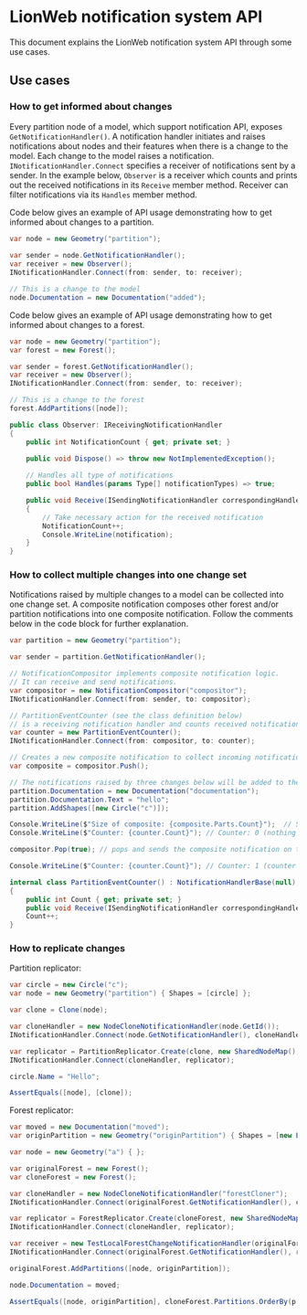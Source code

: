 # LionWeb notification system API

This document explains the LionWeb notification system API through some use cases. 

## Use cases
### How to get informed about changes
Every partition node of a model, which support notification API, exposes `GetNotificationHandler()`. 
A notification handler initiates and raises notifications about nodes and their features when there is a change to the model.
Each change to the model raises a notification.  
`INotificationHandler.Connect` specifies a receiver of notifications sent by a sender. In the example below,  `Observer` is a receiver which counts and 
prints out the received notifications in its `Receive` member method.  Receiver can filter notifications via its `Handles` member method.     

Code below gives an example of API usage demonstrating how to get informed about changes to a partition.
```csharp
var node = new Geometry("partition");
        
var sender = node.GetNotificationHandler();
var receiver = new Observer();
INotificationHandler.Connect(from: sender, to: receiver);

// This is a change to the model
node.Documentation = new Documentation("added");
```
Code below gives an example of API usage demonstrating how to get informed about changes to a forest.
```csharp
var node = new Geometry("partition");
var forest = new Forest();

var sender = forest.GetNotificationHandler();
var receiver = new Observer();
INotificationHandler.Connect(from: sender, to: receiver);

// This is a change to the forest
forest.AddPartitions([node]); 
```

```csharp
public class Observer: IReceivingNotificationHandler
{
    public int NotificationCount { get; private set; }
    
    public void Dispose() => throw new NotImplementedException();

    // Handles all type of notifications
    public bool Handles(params Type[] notificationTypes) => true;

    public void Receive(ISendingNotificationHandler correspondingHandler, INotification notification)
    {
        // Take necessary action for the received notification 
        NotificationCount++;
        Console.WriteLine(notification);
    }
}
```

### How to collect multiple changes into one change set 
Notifications raised by multiple changes to a model can be collected into one change set. 
A composite notification composes other forest and/or partition notifications into one
composite notification. Follow the comments below in the code block for further explanation.

```csharp
var partition = new Geometry("partition");

var sender = partition.GetNotificationHandler();

// NotificationCompositor implements composite notification logic. 
// It can receive and send notifications. 
var compositor = new NotificationCompositor("compositor");
INotificationHandler.Connect(from: sender, to: compositor);

// PartitionEventCounter (see the class definition below)
// is a receiving notification handler and counts received notifications.
var counter = new PartitionEventCounter();
INotificationHandler.Connect(from: compositor, to: counter);

// Creates a new composite notification to collect incoming notifications
var composite = compositor.Push(); 

// The notifications raised by three changes below will be added to the created composite notification.
partition.Documentation = new Documentation("documentation");
partition.Documentation.Text = "hello";
partition.AddShapes([new Circle("c")]);

Console.WriteLine($"Size of composite: {composite.Parts.Count}");  // Size of composite: 3 (composite consists of 3 notifications)
Console.WriteLine($"Counter: {counter.Count}"); // Counter: 0 (nothing is sent from compositor to counter yet)

compositor.Pop(true); // pops and sends the composite notification on top the stack

Console.WriteLine($"Counter: {counter.Count}"); // Counter: 1 (counter receives 1 composite notification)
```

```csharp
internal class PartitionEventCounter() : NotificationHandlerBase(null), IReceivingNotificationHandler
{
    public int Count { get; private set; }
    public void Receive(ISendingNotificationHandler correspondingHandler, INotification notification) =>
    Count++;
}
```
### How to replicate changes

Partition replicator:

```csharp
var circle = new Circle("c");
var node = new Geometry("partition") { Shapes = [circle] };

var clone = Clone(node);

var cloneHandler = new NodeCloneNotificationHandler(node.GetId());
INotificationHandler.Connect(node.GetNotificationHandler(), cloneHandler);

var replicator = PartitionReplicator.Create(clone, new SharedNodeMap(), node.GetId());
INotificationHandler.Connect(cloneHandler, replicator);

circle.Name = "Hello";

AssertEquals([node], [clone]);
```

Forest replicator:

```csharp
var moved = new Documentation("moved");
var originPartition = new Geometry("originPartition") { Shapes = [new Line("l") { ShapeDocs = moved }] };

var node = new Geometry("a") { };

var originalForest = new Forest();
var cloneForest = new Forest();

var cloneHandler = new NodeCloneNotificationHandler("forestCloner");
INotificationHandler.Connect(originalForest.GetNotificationHandler(), cloneHandler);

var replicator = ForestReplicator.Create(cloneForest, new SharedNodeMap(), null);
INotificationHandler.Connect(cloneHandler, replicator);

var receiver = new TestLocalForestChangeNotificationHandler(originalForest, cloneHandler);
INotificationHandler.Connect(originalForest.GetNotificationHandler(), receiver);

originalForest.AddPartitions([node, originPartition]);

node.Documentation = moved;

AssertEquals([node, originPartition], cloneForest.Partitions.OrderBy(p => p.GetId()).ToList());
```
